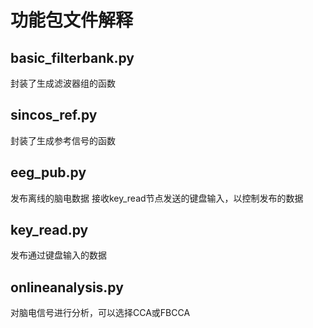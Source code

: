 # 功能包文件解释

## basic_filterbank.py

封装了生成滤波器组的函数

## sincos_ref.py

封装了生成参考信号的函数

## eeg_pub.py

发布离线的脑电数据
接收key_read节点发送的键盘输入，以控制发布的数据

## key_read.py

发布通过键盘输入的数据

## onlineanalysis.py

对脑电信号进行分析，可以选择CCA或FBCCA
